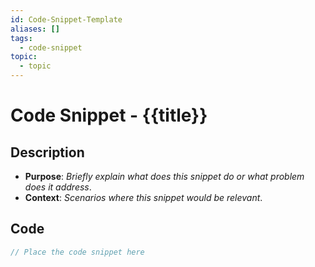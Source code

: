 ```yaml
---
id: Code-Snippet-Template
aliases: []
tags:
  - code-snippet
topic:
  - topic
---
```


# Code Snippet - {{title}}

## Description

- **Purpose**: _Briefly explain what does this snippet do or what problem does
  it address_.
- **Context**: _Scenarios where this snippet would be relevant_.

## Code

```java
// Place the code snippet here
```
